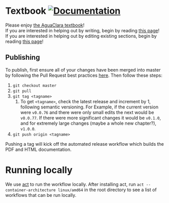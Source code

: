 # Textbook [![Documentation](https://github.com/AguaClara/Textbook/workflows/Documentation/badge.svg)](https://aguaclara.github.io/Textbook/)

Please enjoy [the AguaClara textbook](https://aguaclara.github.io/Textbook/)!  
If you are interested in helping out by writing, begin by reading [this page](https://github.com/AguaClara/Textbook/wiki/Contributing-by-writing)!  
If you are interested in helping out by editing existing sections, begin by reading [this page](https://github.com/AguaClara/Textbook/wiki/Contributing-by-editing)!

## Publishing
To publish, first ensure all of your changes have been merged into master by following the Pull Request best practices [here](https://github.com/AguaClara/Textbook/wiki/Contributing-by-writing). Then follow these steps:

1. `git checkout master`
2. `git pull`
3. `git tag <tagname>`
   1. To get `<tagname>`, check the latest release and increment by 1, following semantic versioning. For Example, if the current version were `v0.0.76` and there were only small edits the next would be `v0.0.77`. If there were more significant changes it would be `v0.1.0`, and for extremely large changes (maybe a whole new chapter?), `v1.0.0`.
4. `git push origin <tagname>`

Pushing a tag will kick off the automated release workflow which builds the PDF and HTML documentation.

# Running locally
We use [act](https://github.com/nektos/act) to run the workflow locally. After installing act, run `act --container-architecture linux/amd64` in the root directory to see a list of workflows that can be run locally. 

